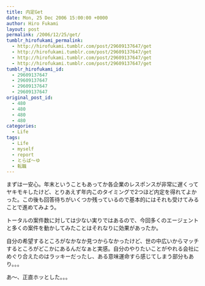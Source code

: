 ```yaml
---
title: 内定Get
date: Mon, 25 Dec 2006 15:00:00 +0000
author: Hiro Fukami
layout: post
permalink: /2006/12/25/get/
tumblr_hirofukami_permalink:
  - http://hirofukami.tumblr.com/post/29609137647/get
  - http://hirofukami.tumblr.com/post/29609137647/get
  - http://hirofukami.tumblr.com/post/29609137647/get
  - http://hirofukami.tumblr.com/post/29609137647/get
tumblr_hirofukami_id:
  - 29609137647
  - 29609137647
  - 29609137647
  - 29609137647
original_post_id:
  - 480
  - 480
  - 480
  - 480
categories:
  - Life
tags:
  - Life
  - myself
  - report
  - とらば～ゆ
  - 転職
---
```

<div class="section">
  <p>
    まずは一安心。年末ということもあってか各企業のレスポンスが非常に遅くってヤキモキしたけど、とりあえず年内このタイミングで2つほど内定を得れてよかった。この後も回答待ちがいくつか残っているので基本的にはそれも受けてみることで進めてみよう。
  </p>
  
  <p>
    トータルの案件数に対しては少ない実りではあるので、今回多くのエージェントと多くの案件を動かしてみたことはそれなりに効果があったか。
  </p>
  
  <p>
    自分の希望するところがなかなか見つからなかったけど、世の中広いからマッチするところがどこかにあるんだなぁと実感。自分のやりたいことがやれる会社にめぐり合えたのはラッキーだったし、ある意味運命すら感じてしまう部分もあり。。。
  </p>
  
  <p>
    あ～、正直ホッとした。。。
  </p>
</div>